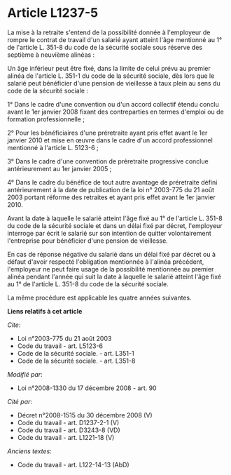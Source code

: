 # Article L1237-5

La mise à la retraite s'entend de la possibilité donnée à l'employeur de rompre le contrat de travail d'un salarié ayant
atteint l'âge mentionné au 1° de l'article L. 351-8 du code de la sécurité sociale sous réserve des septième à neuvième
alinéas : 

Un âge inférieur peut être fixé, dans la limite de celui prévu au premier alinéa de l'article L. 351-1 du code de la sécurité
sociale, dès lors que le salarié peut bénéficier d'une pension de vieillesse à taux plein au sens du code de la sécurité
sociale : 

1° Dans le cadre d'une convention ou d'un accord collectif étendu conclu avant le 1er janvier 2008 fixant des contreparties
en termes d'emploi ou de formation professionnelle ; 

2° Pour les bénéficiaires d'une préretraite ayant pris effet avant le 1er janvier 2010 et mise en œuvre dans le cadre d'un
accord professionnel mentionné à l'article L. 5123-6 ; 

3° Dans le cadre d'une convention de préretraite progressive conclue antérieurement au 1er janvier 2005 ; 

4° Dans le cadre du bénéfice de tout autre avantage de préretraite défini antérieurement à la date de publication de la loi
n° 2003-775 du 21 août 2003 portant réforme des retraites et ayant pris effet avant le 1er janvier 2010. 

Avant la date à laquelle le salarié atteint l'âge fixé au 1° de l'article L. 351-8 du code de la sécurité sociale et dans un
délai fixé par décret, l'employeur interroge par écrit le salarié sur son intention de quitter volontairement l'entreprise
pour bénéficier d'une pension de vieillesse. 

En cas de réponse négative du salarié dans un délai fixé par décret ou à défaut d'avoir respecté l'obligation mentionnée à
l'alinéa précédent, l'employeur ne peut faire usage de la possibilité mentionnée au premier alinéa pendant l'année qui suit
la date à laquelle le salarié atteint l'âge fixé au 1° de l'article L. 351-8 du code de la sécurité sociale. 

La même procédure est applicable les quatre années suivantes.

**Liens relatifs à cet article**

_Cite_:

  - Loi n°2003-775 du 21 août 2003
  - Code du travail - art. L5123-6
  - Code de la sécurité sociale. - art. L351-1
  - Code de la sécurité sociale. - art. L351-8

_Modifié par_:

  - Loi n°2008-1330 du 17 décembre 2008 - art. 90

_Cité par_:

  - Décret n°2008-1515 du 30 décembre 2008 (V)
  - Code du travail - art. D1237-2-1 (V)
  - Code du travail - art. D3243-8 (VD)
  - Code du travail - art. L1221-18 (V)

_Anciens textes_:

  - Code du travail - art. L122-14-13 (AbD)
